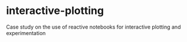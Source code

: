 # interactive-plotting
Case study on the use of reactive notebooks for interactive plotting and experimentation
